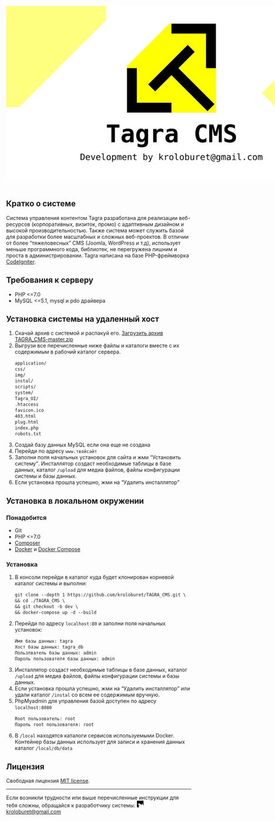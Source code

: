 <!-- Developer: Sergey Nizhnik kroloburet@gmail.com -->

<img src="https://raw.githubusercontent.com/kroloburet/TAGRA_CMS/master/img/tagra_share.jpg" style="max-width:900px;margin-bottom:1.5em;">

## Кратко о системе
Система управления контентом Tagra разработана для реализации веб-ресурсов (корпоративных, визиток, промо) с адаптивным дизайном и высокой производительностью. Также система может служить базой для разработки более масштабных и сложных веб-проектов. В отличии от более <q>тяжеловесных</q> CMS (Joomla, WordPress и т.д), использует меньше программного кода, библиотек, не перегружена лишним и проста в администрировании. Tagra написана на базе PHP-фреймворка [CodeIgniter](https://www.codeigniter.com).

## Требования к серверу
* PHP <=7.0
* MySQL <=5.1, mysql и pdo драйвера

## Установка системы на удаленный хост
1. Скачай архив с системой и распакуй его. [Загрузить архив TAGRA_CMS-master.zip](https://github.com/kroloburet/TAGRA_CMS/archive/master.zip)
2. Выгрузи все перечисленные ниже файлы и каталоги вместе с их содержимым в рабочий каталог сервера.
   ```
   application/
   css/
   img/
   instal/
   scripts/
   system/
   Tagra_UI/
   .htaccess
   favicon.ico
   403.html
   plug.html
   index.php
   robots.txt
   ```
3. Создай базу данных MySQL если она еще не создана
4. Перейди по адресу `www.твойсайт`
5. Заполни поля начальных установок для сайта и жми <q>Установить систему</q>. Инсталлятор создаст необходимые таблицы в базе данных, каталог `/upload` для медиа файлов, файлы конфигурации системы и базы данных.
6. Если установка прошла успешно, жми на <q>Удалить инсталлятор</q>

## Установка в локальном окружении

### Понадобится
* Git
* PHP <=7.0
* [Composer](https://getcomposer.org/)
* [Docker](https://docs.docker.com/) и [Docker Compose](https://docs.docker.com/compose/install/)

### Установка
1. В консоли перейди в каталог куда будет клонирован корневой каталог системы и выполни:
   ```
   git clone --depth 1 https://github.com/kroloburet/TAGRA_CMS.git \
   && cd ./TAGRA_CMS \
   && git checkout -b dev \
   && docker-compose up -d --build
   ```
2. Перейди по адресу `localhost:80` и заполни поля начальных установок:
   ```
   Имя базы данных: tagra
   Хост базы данных: tagra_db
   Пользлватель базы данных: admin
   Пароль пользователя базы данных: admin
   ```
3. Инсталлятор создаст необходимые таблицы в базе данных, каталог `/upload` для медиа файлов, файлы конфигурации системы и базы данных.
4. Если установка прошла успешно, жми на <q>Удалить инсталлятор</q> или удали каталог `/instal` со всем ее содержимым вручную.
5. PhpMyadmin для управления базой доступен по адресу `localhost:8080`
   ```
   Root пользователь: root
   Пароль root пользователя: root
   ```
6. В `/local` находятся каталоги сервисов используемыми Docker. Контейнер базы данных использует для записи и хранения данных каталог `/local/db/data`

## Лицензия
Свободная лицензия [MIT license](https://opensource.org/licenses/MIT).

***
Если возникли трудности или выше перечисленные инструкции для тебя сложны, обращайся к разработчику системы: <img src="https://raw.githubusercontent.com/kroloburet/TAGRA_CMS/master/img/i.jpg"> kroloburet@gmail.com